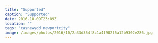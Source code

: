 ```yaml
---
title: "Supported"
caption: "Supported"
date: 2016-10-09T23:09Z
location: ""
tags: "casnewydd newportcity"
image: /images/photos/2016/10/2a33d354f8c1a4f902f5a12b9302e286.jpg
---
```

